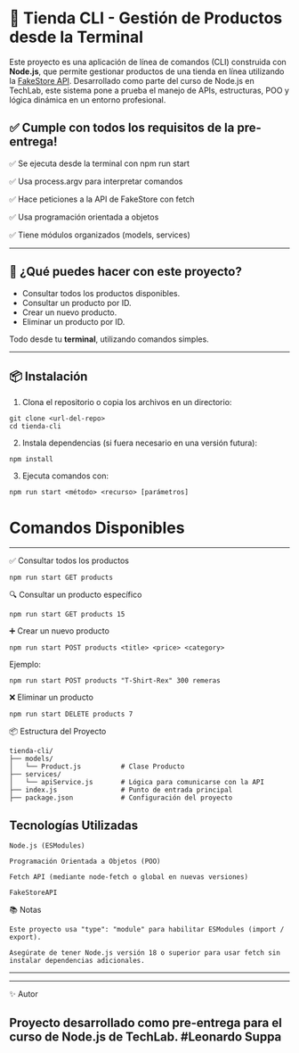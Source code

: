 # 🙌 Tienda CLI - Gestión de Productos desde la Terminal

Este proyecto es una aplicación de línea de comandos (CLI) construida con **Node.js**, que permite gestionar productos de una tienda en línea utilizando la [FakeStore API](https://fakestoreapi.com/). Desarrollado como parte del curso de Node.js en TechLab, este sistema pone a prueba el manejo de APIs, estructuras, POO y lógica dinámica en un entorno profesional.

##  ✅ Cumple con todos los requisitos de la pre-entrega! 

✅ Se ejecuta desde la terminal con npm run start

✅ Usa process.argv para interpretar comandos

✅ Hace peticiones a la API de FakeStore con fetch

✅ Usa programación orientada a objetos

✅ Tiene módulos organizados (models, services)

---

## 🚀 ¿Qué puedes hacer con este proyecto?

- Consultar todos los productos disponibles.
- Consultar un producto por ID.
- Crear un nuevo producto.
- Eliminar un producto por ID.

Todo desde tu **terminal**, utilizando comandos simples.

---

## 📦 Instalación

1. Clona el repositorio o copia los archivos en un directorio:

```
git clone <url-del-repo>
cd tienda-cli
```

2. Instala dependencias (si fuera necesario en una versión futura):

```
npm install
```

3. Ejecuta comandos con:


```
npm run start <método> <recurso> [parámetros]

```

# Comandos Disponibles
---

✅ Consultar todos los productos

```
npm run start GET products

```

🔍 Consultar un producto específico

```
npm run start GET products 15

```

➕ Crear un nuevo producto

```
npm run start POST products <title> <price> <category>

```
Ejemplo:

```
npm run start POST products "T-Shirt-Rex" 300 remeras

```

❌ Eliminar un producto

```
npm run start DELETE products 7
```

📦 Estructura del Proyecto

```
tienda-cli/
├── models/
│   └── Product.js          # Clase Producto
├── services/
│   └── apiService.js       # Lógica para comunicarse con la API
├── index.js                # Punto de entrada principal
├── package.json            # Configuración del proyecto

```

## Tecnologías Utilizadas

```
Node.js (ESModules)

Programación Orientada a Objetos (POO)

Fetch API (mediante node-fetch o global en nuevas versiones)

FakeStoreAPI

```

📚 Notas

```
Este proyecto usa "type": "module" para habilitar ESModules (import / export).

Asegúrate de tener Node.js versión 18 o superior para usar fetch sin instalar dependencias adicionales.

```

---
---
✨ Autor

Proyecto desarrollado como pre-entrega para el curso de Node.js de TechLab.
#Leonardo Suppa
---

